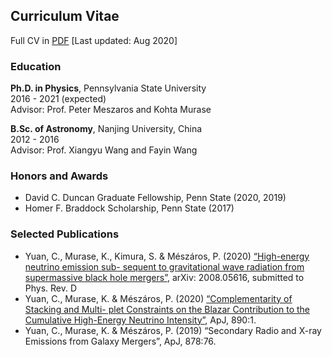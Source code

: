 ## Curriculum Vitae
Full CV in [PDF](https://yuan-cc.github.io/files/CV2__Copy.pdf) [Last updated: Aug 2020]

### Education
**Ph.D. in Physics**, Pennsylvania State University<br />
2016 - 2021 (expected) <br />
Advisor: Prof. Peter Meszaros and Kohta Murase

**B.Sc. of Astronomy**, Nanjing University, China<br />
2012 - 2016  <br />
Advisor: Prof. Xiangyu Wang and Fayin Wang

### Honors and Awards
* David C. Duncan Graduate Fellowship, Penn State (2020, 2019)
* Homer F. Braddock Scholarship, Penn State (2017)

### Selected Publications
* Yuan, C., Murase, K., Kimura, S. & Mészáros, P. (2020) [“High-energy neutrino emission sub- sequent to gravitational wave radiation from supermassive black hole mergers”](https://arxiv.org/abs/2008.05616), arXiv: 2008.05616, submitted to Phys. Rev. D
* Yuan, C., Murase, K. & Mészáros, P. (2020) [“Complementarity of Stacking and Multi- plet Constraints on the Blazar Contribution to the Cumulative High-Energy Neutrino Intensity”](https://iopscience.iop.org/article/10.3847/1538-4357/ab65ea), ApJ, 890:1. 
* Yuan, C., Murase, K. & Mészáros, P. (2019) “Secondary Radio and X-ray Emissions from Galaxy Mergers”, ApJ, 878:76. 

